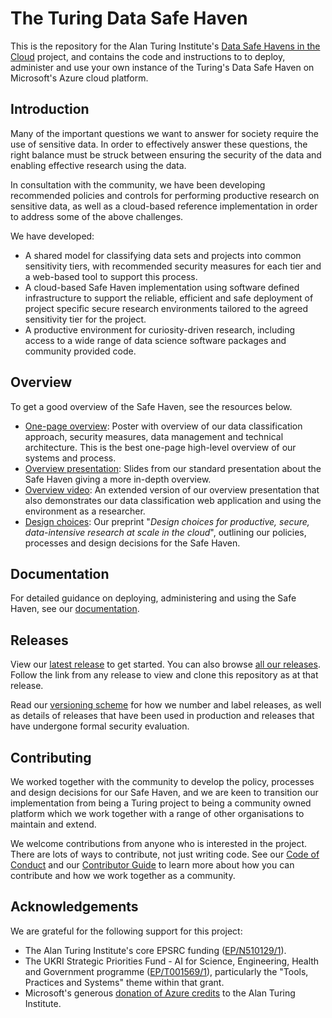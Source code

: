 # The Turing Data Safe Haven

This is the repository for the Alan Turing Institute's [Data Safe Havens in the Cloud](https://www.turing.ac.uk/research/research-projects/data-safe-havens-cloud) project, and contains the code and instructions to to deploy, administer and use your own instance of the Turing's Data Safe Haven on Microsoft's Azure cloud platform.

## Introduction

Many of the important questions we want to answer for society require the use of sensitive data.
In order to effectively answer these questions, the right balance must be struck between ensuring the security of the data and enabling effective research using the data.

In consultation with the community, we have been developing recommended policies and controls for performing productive research on sensitive data, as well as a cloud-based reference implementation in order to address some of the above challenges.

We have developed:

- A shared model for classifying data sets and projects into common sensitivity tiers, with recommended security measures for each tier and a web-based tool to support this process.
- A cloud-based Safe Haven implementation using software defined infrastructure to support the reliable, efficient and safe deployment of project specific secure research environments tailored to the agreed sensitivity tier for the project.
- A productive environment for curiosity-driven research, including access to a wide range of data science software packages and community provided code.

## Overview

To get a good overview of the Safe Haven, see the resources below.

- [One-page overview](https://doi.org/10.6084/m9.figshare.11815224): Poster with overview of our data classification approach, security measures, data management and technical architecture. This is the best one-page high-level overview of our systems and process.
- [Overview presentation](https://doi.org/10.6084/m9.figshare.11923644): Slides from our standard presentation about the Safe Haven giving a more in-depth overview.
- [Overview video](https://youtu.be/uAGhnAnxtvo): An extended version of our overview presentation that also demonstrates our data classification web application and using the environment as a researcher.
- [Design choices](https://arxiv.org/abs/1908.08737): Our preprint "_Design choices for productive, secure, data-intensive research at scale in the cloud_", outlining our policies, processes and design decisions for the Safe Haven.

## Documentation

For detailed guidance on deploying, administering and using the Safe Haven, see our [documentation](https://alan-turing-institute.github.io/data-safe-haven/).

## Releases

View our [latest release](https://github.com/alan-turing-institute/data-safe-haven/releases/latest) to get started. You can also browse [all our releases](https://github.com/alan-turing-institute/data-safe-haven/releases). Follow the link from any release to view and clone this repository as at that release.

Read our [versioning scheme](VERSIONING.md) for how we number and label releases, as well as details of releases that have been used in production and releases that have undergone formal security evaluation.

## Contributing

We worked together with the community to develop the policy, processes and design decisions for our Safe Haven, and we are keen to transition our implementation from being a Turing project to being a community owned platform which we work together with a range of other organisations to maintain and extend.

We welcome contributions from anyone who is interested in the project. There are lots of ways to contribute, not just writing code. See our [Code of Conduct](CODE_OF_CONDUCT.md) and our [Contributor Guide](CONTRIBUTING.md) to learn more about how you can contribute and how we work together as a community.

## Acknowledgements

We are grateful for the following support for this project:

- The Alan Turing Institute's core EPSRC funding ([EP/N510129/1](https://gow.epsrc.ukri.org/NGBOViewGrant.aspx?GrantRef=EP/N510129/1)).
- The UKRI Strategic Priorities Fund - AI for Science, Engineering, Health and Government programme ([EP/T001569/1](https://gow.epsrc.ukri.org/NGBOViewGrant.aspx?GrantRef=EP/T001569/1)), particularly the "Tools, Practices and Systems" theme within that grant.
- Microsoft's generous [donation of Azure credits](https://www.microsoft.com/en-us/research/blog/microsoft-accelerates-data-science-at-the-alan-turing-institute-with-5m-in-cloud-computing-credits/) to the Alan Turing Institute.
